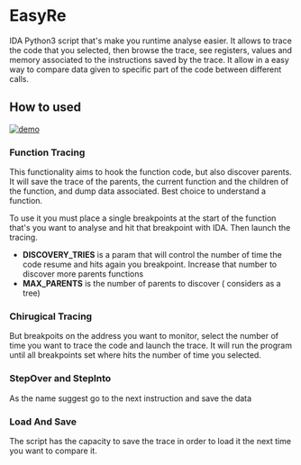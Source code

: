 # EasyRe
IDA Python3 script that's make you runtime analyse easier. It allows to trace the code that you selected, then browse the trace, see registers, values and memory associated to the instructions saved by the trace. It allow in a easy way to compare data given to specific part of the code between different calls.

## How to used

[![demo](https://img.youtube.com/vi/rFiICyep3hE/0.jpg)](https://youtu.be/rFiICyep3hE)

### Function Tracing
  
  This functionality aims to hook the function code, but also discover parents. It will save the trace of the parents, the current function and the children of the function, and dump data associated. Best choice to understand a function.
  
 To use it you must place a single breakpoints at the start of the function that's you want to analyse and hit that breakpoint with IDA. Then launch the tracing.

- **DISCOVERY_TRIES** is a param that will control the number of time the code resume and hits again you breakpoint. Increase that number to discover more parents functions
- **MAX_PARENTS** is the number of parents to discover ( considers as a tree)


### Chirugical Tracing
   But breakpoits on the address you want to monitor, select the number of time you want to trace the code and launch the trace. It will run the program until all 
   breakpoints set where hits the number of time you selected.
   
   
### StepOver and StepInto
   As the name suggest go to the next instruction and save the data
   
   
### Load And Save
  The script has the capacity to save the trace in order to load it the next time you want to compare it.
